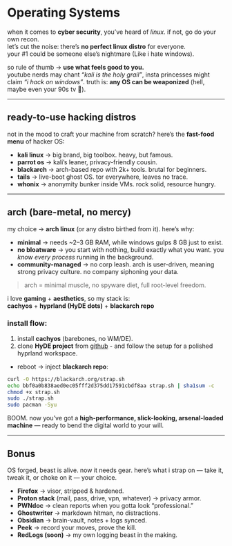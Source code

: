 # Operating Systems
when it comes to **cyber security**, you’ve heard of _linux_. if not, go do your own recon.  
let’s cut the noise: there’s **no perfect linux distro** for everyone.  
your #1 could be someone else’s nightmare (Like i hate windows).

so rule of thumb → **use what feels good to you.**  
youtube nerds may chant _“kali is the holy grail”_, insta princesses might claim _“i hack on windows”_. truth is: **any OS can be weaponized** (hell, maybe even your 90s tv 👀).

---
## ready-to-use hacking distros
not in the mood to craft your machine from scratch? here’s the **fast-food menu** of hacker OS:

- **kali linux** → big brand, big toolbox. heavy, but famous.
- **parrot os** → kali’s leaner, privacy-friendly cousin.
- **blackarch** → arch-based repo with 2k+ tools. brutal for beginners.
- **tails** → live-boot ghost OS. tor everywhere, leaves no trace.
- **whonix** → anonymity bunker inside VMs. rock solid, resource hungry.

---
## arch (bare-metal, no mercy)
my choice → **arch linux** (or any distro birthed from it). here’s why:

- **minimal** → needs ~2–3 GB RAM, while windows gulps 8 GB just to exist.
- **no bloatware** → you start with nothing, build exactly what you want. you _know every process_ running in the background.
- **community-managed** → no corp leash. arch is user-driven, meaning strong privacy culture. no company siphoning your data.

> arch = minimal muscle, no spyware diet, full root-level freedom.

i love **gaming** + **aesthetics**, so my stack is:  
**cachyos** + **hyprland (HyDE dots)** + **blackarch repo**

### install flow:
1. install **cachyos** (barebones, no WM/DE).
2. clone **HyDE project** from [github](https://github.com/HyDE-Project/HyDE) - and follow the setup for a polished hyprland workspace.
- reboot → inject **blackarch repo**:
```bash
curl -O https://blackarch.org/strap.sh
echo bbf0a0b838aed0ec05fff2d375dd17591cbdf8aa strap.sh | sha1sum -c
chmod +x strap.sh
sudo ./strap.sh
sudo pacman -Syu
```

BOOM. now you’ve got a **high-performance, slick-looking, arsenal-loaded machine** — ready to bend the digital world to your will.

---
## Bonus
OS forged, beast is alive. now it needs gear. here’s what i strap on — take it, tweak it, or choke on it — your choice.
- **Firefox** → visor, stripped & hardened.
- **Proton stack** (mail, pass, drive, vpn, whatever) → privacy armor.
- **PWNdoc** → clean reports when you gotta look “professional.”
- **Ghostwriter** → markdown hitman, no distractions.
- **Obsidian** → brain-vault, notes + logs synced.
- **Peek** → record your moves, prove the kill.
- **RedLogs (soon)** → my own logging beast in the making.
